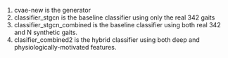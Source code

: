 1. cvae-new is the generator
2. classifier_stgcn is the baseline classifier using only the real 342 gaits
3. classifier_stgcn_combined is the baseline classifier using both real 342 and N synthetic gaits.
4. clasifier_combined2 is the hybrid classifier using both deep and physiologically-motivated features.
